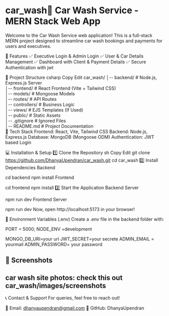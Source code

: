 # car_wash🚗 Car Wash Service - MERN Stack Web App

Welcome to the Car Wash Service web application! This is a full-stack MERN project designed to streamline car wash bookings and payments for users and executives.

📌 Features
✅ Executive Login & Admin Login
✅ User & Car Details Management
✅ Dashboard with Client & Payment Details
✅ Secure Authentication with jwt

📂 Project Structure
csharp
Copy
Edit
car_wash/
│-- backend/              # Node.js, Express.js Server  
│-- frontend/             # React Frontend (Vite + Tailwind CSS)  
│-- models/               # Mongoose Models  
│-- routes/               # API Routes  
│-- controllers/          # Business Logic  
│-- views/                # EJS Templates (If Used)  
│-- public/               # Static Assets  
│-- .gitignore            # Ignored Files  
│-- README.md             # Project Documentation  
🚀 Tech Stack
Frontend: React, Vite, Tailwind CSS
Backend: Node.js, Express.js
Database: MongoDB (Mongoose ODM)
Authentication: JWT based Login

💻 Installation & Setup
1️⃣ Clone the Repository
sh
Copy
Edit
git clone https://github.com/DhanyaUpendran/car_wash.git
cd car_wash
2️⃣ Install Dependencies
Backend



cd backend
npm install
Frontend


cd frontend
npm install
3️⃣ Start the Application
Backend Server


npm run dev
Frontend Server


npm run dev
Now, open http://localhost:5173 in your browser!

🔧 Environment Variables (.env)
Create a .env file in the backend folder with:

PORT = 5000;
NODE_ENV =development

MONGO_DB_URI=your uri
JWT_SECRET=your secrete
ADMIN_EMAIL = yourmail
ADMIN_PASSWORD= your password


📸 Screenshots
-----------------------------------
car wash site photos: check this out
car_wash/images/screenshots
-----------------------------------------

📞 Contact & Support
For queries, feel free to reach out!

📧 Email: dhanyaupendran@gmail.com
🔗 GitHub: DhanyaUpendran
